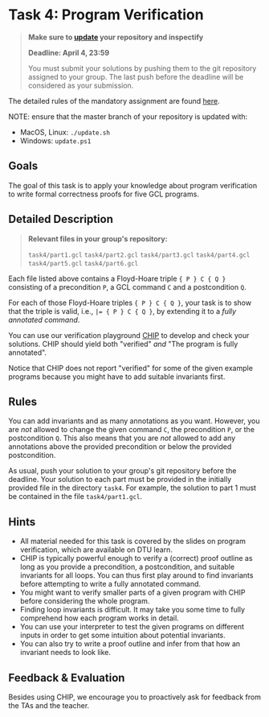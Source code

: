 # Task 4: Program Verification

> **Make sure to [update](#update-instructions) your repository and inspectify** 
>
> **Deadline: April 4, 23:59**
>
> You must submit your solutions by pushing them to the git repository assigned to your group.
> The last push before the deadline will be considered as your submission. 

The detailed rules of the mandatory assignment are found [here](README.md).

NOTE: ensure that the master branch of your repository is updated with:

- MacOS, Linux: `./update.sh`
- Windows: `update.ps1`

## Goals

The goal of this task is to apply your knowledge about program verification to write formal correctness proofs for five GCL programs.


## Detailed Description

> **Relevant files in your group's repository:**
>
> `task4/part1.gcl`
> `task4/part2.gcl`
> `task4/part3.gcl`
> `task4/part4.gcl`
> `task4/part5.gcl`
> `task4/part6.gcl`

Each file listed above contains a Floyd-Hoare triple `{ P } C { Q }` consisting of a precondition `P`, a GCL command `C` and a postcondition `Q`.


For each of those Floyd-Hoare triples `{ P } C { Q }`, your task is to show that the triple is valid, i.e., `|= { P } C { Q }`, by extending it to a *fully annotated command*.

You can use our verification playground [CHIP](https://chip-pv.netlify.app) to develop and check your solutions.
CHIP should yield both "verified" *and* "The program is fully annotated".

Notice that CHIP does not report "verified" for some of the given example programs because you might have to add suitable invariants first.

## Rules

You can add invariants and as many annotations as you want. However, you are *not* allowed to change the given command `C`, 
the precondition `P`, or the postcondition `Q`. This also means that you are *not* allowed to add any annotations above the provided precondition or below the provided postcondition.

As usual, push your solution to your group's git repository before the deadline. Your solution to each part must be provided in the initially provided file in the directory `task4`. For example, the solution to part 1 must be contained in the file `task4/part1.gcl`.


## Hints

* All material needed for this task is covered by the slides on program verification, which are available on DTU learn.
* CHIP is typically powerful enough to verify a (correct) proof outline as long as you provide a precondition, a postcondition, and suitable invariants for all loops. You can thus first play around to find invariants before attempting to write a fully annotated command.
* You might want to verify smaller parts of a given program with CHIP before considering the whole program.
* Finding loop invariants is difficult. It may take you some time to fully comprehend how each program works in detail.
* You can use your interpreter to test the given programs on different inputs in order to get some intuition about potential invariants.
* You can also try to write a proof outline and infer from that how an invariant needs to look like.


## Feedback & Evaluation

Besides using CHIP, we encourage you to proactively ask for feedback from the TAs and the teacher.